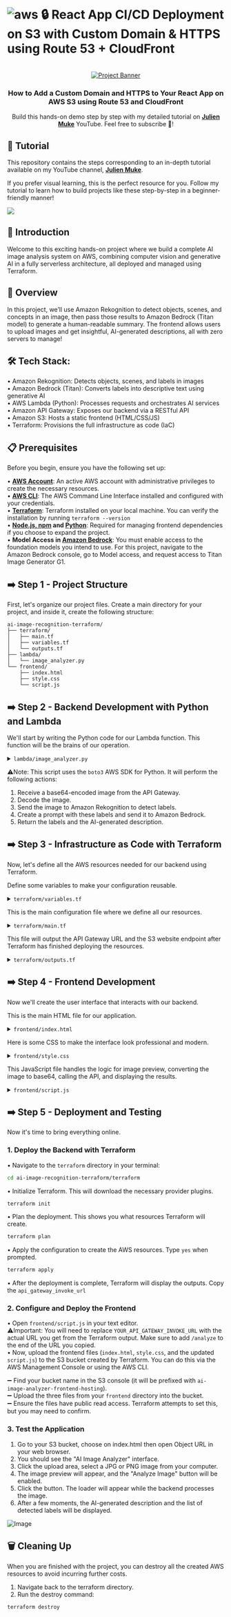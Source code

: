 # ![aws](https://github.com/julien-muke/Search-Engine-Website-using-AWS/assets/110755734/01cd6124-8014-4baa-a5fe-bd227844d263) 🔒 React App CI/CD Deployment on S3 with Custom Domain & HTTPS using Route 53 + CloudFront

<div align="center">

  <br />
    <a href="https://youtu.be/o4fNDCAqyzM" target="_blank">
      <img src="https://github.com/user-attachments/assets/f6dfe3d2-55c3-4af3-a96c-95f136fedf7b" alt="Project Banner">
    </a>
  <br />

<h3 align="center">How to Add a Custom Domain and HTTPS to Your React App on AWS S3 using Route 53 and CloudFront</h3>

   <div align="center">
     Build this hands-on demo step by step with my detailed tutorial on <a href="http://www.youtube.com/@julienmuke/videos" target="_blank"><b>Julien Muke</b></a> YouTube. Feel free to subscribe 🔔!
    </div>
</div>

## 🚨 Tutorial

This repository contains the steps corresponding to an in-depth tutorial available on my YouTube
channel, <a href="http://www.youtube.com/@julienmuke/videos" target="_blank"><b>Julien Muke</b></a>.

If you prefer visual learning, this is the perfect resource for you. Follow my tutorial to learn how to build projects
like these step-by-step in a beginner-friendly manner!

<a href="https://youtu.be/o4fNDCAqyzM" target="_blank"><img src="https://github.com/sujatagunale/EasyRead/assets/151519281/1736fca5-a031-4854-8c09-bc110e3bc16d" /></a>

## <a name="introduction">🤖 Introduction</a>

Welcome to this exciting hands-on project where we build a complete AI image analysis system on AWS, combining computer vision and generative AI in a fully serverless architecture, all deployed and managed using Terraform.


## <a name="steps">🔎 Overview </a>
 
In this project, we’ll use Amazon Rekognition to detect objects, scenes, and concepts in an image, then pass those results to Amazon Bedrock (Titan model) to generate a human-readable summary. The frontend allows users to upload images and get insightful, AI-generated descriptions, all with zero servers to manage!

## <a name="steps">🛠 Tech Stack: </a>

• Amazon Rekognition: Detects objects, scenes, and labels in images<br>
• Amazon Bedrock (Titan): Converts labels into descriptive text using generative AI<br>
• AWS Lambda (Python): Processes requests and orchestrates AI services<br>
• Amazon API Gateway: Exposes our backend via a RESTful API<br>
• Amazon S3: Hosts a static frontend (HTML/CSS/JS)<br>
• Terraform: Provisions the full infrastructure as code (IaC)<br>

## <a name="pre">📋 Prerequisites </a>

Before you begin, ensure you have the following set up:
 
• **[AWS Account](https://aws.amazon.com/resources/create-account/)**: An active AWS account with administrative privileges to create the necessary resources.<br>
• **[AWS CLI](https://docs.aws.amazon.com/streams/latest/dev/setup-awscli.html)**: The AWS Command Line Interface installed and configured with your credentials.<br>
• **[Terraform](https://developer.hashicorp.com/terraform/install)**: Terraform installed on your local machine. You can verify the installation by running `terraform --version`<br>
• **[Node.js, npm](https://nodejs.org/en/download) and [Python](https://www.python.org/downloads/)**: Required for managing frontend dependencies if you choose to expand the project.<br>
• **Model Access in [Amazon Bedrock](https://aws.amazon.com/bedrock/)**: You must enable access to the foundation models you intend to use. For this project, navigate to the Amazon Bedrock console, go to Model access, and request access to Titan Image Generator G1.<br>

## ➡️ Step 1 - Project Structure

First, let's organize our project files. Create a main directory for your project, and inside it, create the following structure:

    ai-image-recognition-terraform/
    ├── terraform/
    │   ├── main.tf
    │   ├── variables.tf
    │   └── outputs.tf
    ├── lambda/
    │   └── image_analyzer.py
    └── frontend/
        ├── index.html
        ├── style.css
        └── script.js

## ➡️ Step 2 - Backend Development with Python and Lambda

We'll start by writing the Python code for our Lambda function. This function will be the brains of our operation.

<details>
<summary><code>lambda/image_analyzer.py</code></summary>

```py
import json
import boto3
import base64

# Initialize AWS clients
rekognition = boto3.client('rekognition')
bedrock_runtime = boto3.client('bedrock-runtime')

def lambda_handler(event, context):
    """
    This Lambda function analyzes an image provided as a base64 encoded string.
    It uses Rekognition to detect labels and Bedrock (Titan) to generate a
    human-readable description.
    """
    try:
        # Get the base64 encoded image from the request body
        body = json.loads(event.get('body', '{}'))
        image_base64 = body.get('image')

        if not image_base64:
            return {
                'statusCode': 400,
                'body': json.dumps({'error': 'No image provided in the request body.'})
            }

        # Decode the base64 string
        image_bytes = base64.b64decode(image_base64)

        # 1. Analyze image with AWS Rekognition
        rekognition_response = rekognition.detect_labels(
            Image={'Bytes': image_bytes},
            MaxLabels=10,
            MinConfidence=80
        )
        labels = [label['Name'] for label in rekognition_response['Labels']]

        if not labels:
             return {
                'statusCode': 200,
                'body': json.dumps({
                    'labels': [],
                    'description': "Could not detect any labels with high confidence. Please try another image."
                })
            }

        # 2. Enhance results with Amazon Bedrock
        # Create a prompt for the Titan model
        prompt = f"Based on the following labels detected in an image: {', '.join(labels)}. Please generate a single, descriptive sentence about the image."

        # Configure the payload for the Bedrock model
        bedrock_payload = {
            "inputText": prompt,
            "textGenerationConfig": {
                "maxTokenCount": 100,
                "stopSequences": [],
                "temperature": 0.7,
                "topP": 0.9
            }
        }

        # Invoke the Bedrock model
        bedrock_response = bedrock_runtime.invoke_model(
            body=json.dumps(bedrock_payload),
            modelId='amazon.titan-text-express-v1',
            contentType='application/json',
            accept='application/json'
        )

        response_body = json.loads(bedrock_response['body'].read())
        description = response_body['results'][0]['outputText'].strip()

        # 3. Return the results
        return {
            'statusCode': 200,
            'headers': {
                'Access-Control-Allow-Origin': '*', # Enable CORS
                'Access-Control-Allow-Headers': 'Content-Type',
                'Access-Control-Allow-Methods': 'OPTIONS,POST'
            },
            'body': json.dumps({
                'labels': labels,
                'description': description
            })
        }

    except Exception as e:
        return {
            'statusCode': 500,
            'body': json.dumps({'error': str(e)})
        }
```
</details>

⚠️Note: This script uses the `boto3` AWS SDK for Python. It will perform the following actions:
1. Receive a base64-encoded image from the API Gateway.
2. Decode the image.
3. Send the image to Amazon Rekognition to detect labels.
4. Create a prompt with these labels and send it to Amazon Bedrock.
5. Return the labels and the AI-generated description.


## ➡️ Step 3 - Infrastructure as Code with Terraform

Now, let's define all the AWS resources needed for our backend using Terraform.

Define some variables to make your configuration reusable.

<details>
<summary><code>terraform/variables.tf</code></summary>

```tf
variable "aws_region" {
  description = "The AWS region to deploy resources in."
  type        = string
  default     = "us-east-1"
}

variable "project_name" {
  description = "A unique name for the project to prefix resources."
  type        = string
  default     = "ai-image-analyzer"
}

variable "environment" {
  description = "Deployment environment (e.g., dev, staging, prod)."
  type        = string
  default     = "dev"
}
```
</details>

This is the main configuration file where we define all our resources.

<details>
<summary><code>terraform/main.tf</code></summary>

```tf
# ==============================================================================
# Provider Configuration
# ==============================================================================
terraform {
  required_providers {
    aws = {
      source  = "hashicorp/aws"
      version = "~> 5.0"
    }
  }
}

provider "aws" {
  region = var.aws_region
}

# ==============================================================================
# IAM Role and Policies for Lambda
# ==============================================================================
resource "aws_iam_role" "lambda_exec_role" {
  name = "${var.project_name}-lambda-exec-role"

  assume_role_policy = jsonencode({
    Version = "2012-10-17",
    Statement = [{
      Action = "sts:AssumeRole",
      Effect = "Allow",
      Principal = {
        Service = "lambda.amazonaws.com"
      }
    }]
  })
}

resource "aws_iam_policy" "lambda_logging_policy" {
  name        = "${var.project_name}-lambda-logging-policy"
  description = "IAM policy for Lambda to write logs to CloudWatch"

  policy = jsonencode({
    Version = "2012-10-17",
    Statement = [{
      Action = [
        "logs:CreateLogGroup",
        "logs:CreateLogStream",
        "logs:PutLogEvents"
      ],
      Effect   = "Allow",
      Resource = "arn:aws:logs:*:*:*"
    }]
  })
}

resource "aws_iam_policy" "lambda_ai_services_policy" {
  name        = "${var.project_name}-ai-services-policy"
  description = "IAM policy for Lambda to access Rekognition and Bedrock"

  policy = jsonencode({
    Version = "2012-10-17",
    Statement = [
      {
        Action   = "rekognition:DetectLabels",
        Effect   = "Allow",
        Resource = "*"
      },
      {
        Action   = "bedrock:InvokeModel",
        Effect   = "Allow",
        Resource = "arn:aws:bedrock:${var.aws_region}::foundation-model/amazon.titan-text-express-v1"
      }
    ]
  })
}

resource "aws_iam_role_policy_attachment" "lambda_logs_attach" {
  role       = aws_iam_role.lambda_exec_role.name
  policy_arn = aws_iam_policy.lambda_logging_policy.arn
}

resource "aws_iam_role_policy_attachment" "lambda_ai_services_attach" {
  role       = aws_iam_role.lambda_exec_role.name
  policy_arn = aws_iam_policy.lambda_ai_services_policy.arn
}

# ==============================================================================
# Lambda Function
# ==============================================================================
data "archive_file" "lambda_zip" {
  type        = "zip"
  source_dir  = "../lambda/"
  output_path = "${path.module}/image_analyzer.zip"
}

resource "aws_lambda_function" "image_analyzer_lambda" {
  filename      = data.archive_file.lambda_zip.output_path
  function_name = "${var.project_name}-function"
  role          = aws_iam_role.lambda_exec_role.arn
  handler       = "image_analyzer.lambda_handler"
  runtime       = "python3.9"
  timeout       = 30
  source_code_hash = data.archive_file.lambda_zip.output_base64sha256
}

# ==============================================================================
# API Gateway (Simplified for Lambda Proxy)
# ==============================================================================
resource "aws_api_gateway_rest_api" "api" {
  name        = "${var.project_name}-api"
  description = "API for the Image Analyzer"
}

resource "aws_api_gateway_resource" "resource" {
  rest_api_id = aws_api_gateway_rest_api.api.id
  parent_id   = aws_api_gateway_rest_api.api.root_resource_id
  path_part   = "analyze"
}

resource "aws_api_gateway_method" "method" {
  rest_api_id   = aws_api_gateway_rest_api.api.id
  resource_id   = aws_api_gateway_resource.resource.id
  http_method   = "POST"
  authorization = "NONE"
}

resource "aws_api_gateway_integration" "integration" {
  rest_api_id             = aws_api_gateway_rest_api.api.id
  resource_id             = aws_api_gateway_resource.resource.id
  http_method             = aws_api_gateway_method.method.http_method
  integration_http_method = "POST"
  type                    = "AWS_PROXY"
  uri                     = aws_lambda_function.image_analyzer_lambda.invoke_arn
}

# This OPTIONS method is still needed for the browser's preflight request for CORS
resource "aws_api_gateway_method" "options_method" {
  rest_api_id   = aws_api_gateway_rest_api.api.id
  resource_id   = aws_api_gateway_resource.resource.id
  http_method   = "OPTIONS"
  authorization = "NONE"
}

resource "aws_api_gateway_integration" "options_integration" {
  rest_api_id = aws_api_gateway_rest_api.api.id
  resource_id = aws_api_gateway_resource.resource.id
  http_method = aws_api_gateway_method.options_method.http_method
  type        = "MOCK"

  # The MOCK integration returns a success response with the necessary headers.
  request_templates = {
    "application/json" = "{\"statusCode\": 200}"
  }
}

resource "aws_api_gateway_method_response" "options_response" {
  rest_api_id = aws_api_gateway_rest_api.api.id
  resource_id = aws_api_gateway_resource.resource.id
  http_method = aws_api_gateway_method.options_method.http_method
  status_code = "200"

  response_parameters = {
    "method.response.header.Access-Control-Allow-Headers" = true,
    "method.response.header.Access-Control-Allow-Methods" = true,
    "method.response.header.Access-Control-Allow-Origin"  = true
  }
}

resource "aws_api_gateway_integration_response" "options_integration_response" {
  rest_api_id = aws_api_gateway_rest_api.api.id
  resource_id = aws_api_gateway_resource.resource.id
  http_method = aws_api_gateway_method.options_method.http_method
  status_code = aws_api_gateway_method_response.options_response.status_code

  response_parameters = {
    "method.response.header.Access-Control-Allow-Headers" = "'Content-Type,X-Amz-Date,Authorization,X-Api-Key,X-Amz-Security-Token'",
    "method.response.header.Access-Control-Allow-Methods" = "'OPTIONS,POST'",
    "method.response.header.Access-Control-Allow-Origin"  = "'*'"
  }
  depends_on = [aws_api_gateway_integration.options_integration]
}

# --- Deployment Resources ---

resource "aws_lambda_permission" "api_gateway_permission" {
  statement_id  = "AllowAPIGatewayInvoke"
  action        = "lambda:InvokeFunction"
  function_name = aws_lambda_function.image_analyzer_lambda.function_name
  principal     = "apigateway.amazonaws.com"
  source_arn    = "${aws_api_gateway_rest_api.api.execution_arn}/*/*"
}

resource "aws_api_gateway_deployment" "deployment" {
  rest_api_id = aws_api_gateway_rest_api.api.id

  # This ensures a new deployment happens when any part of the API changes.
   triggers = {
    redeployment = sha1(jsonencode([
      aws_api_gateway_resource.resource.id,
      aws_api_gateway_method.method.id,
      aws_api_gateway_integration.integration.id,
    ]))
  }
  lifecycle {
    create_before_destroy = true
  }
}

resource "aws_api_gateway_stage" "stage" {
  deployment_id = aws_api_gateway_deployment.deployment.id
  rest_api_id   = aws_api_gateway_rest_api.api.id
  stage_name    = "v1"
}

# ==============================================================================
# S3 Bucket for Frontend Hosting (Modern Syntax)
# ==============================================================================

resource "random_id" "bucket_suffix" {
  byte_length = 8
}

resource "aws_s3_bucket" "frontend_bucket" {
  bucket = "${var.project_name}-frontend-${random_id.bucket_suffix.hex}"
  force_destroy = true

  tags = {
    Name        = "${var.project_name}-frontend"
    Environment = var.environment
  }
}

resource "aws_s3_bucket_website_configuration" "frontend_website" {
  bucket = aws_s3_bucket.frontend_bucket.id

  index_document {
    suffix = "index.html"
  }

  error_document {
    key = "index.html"
  }

  depends_on = [aws_s3_bucket.frontend_bucket]
}

resource "aws_s3_bucket_public_access_block" "frontend_public_access" {
  bucket                  = aws_s3_bucket.frontend_bucket.id
  block_public_acls       = false
  block_public_policy     = false
  ignore_public_acls      = false
  restrict_public_buckets = false

  depends_on = [aws_s3_bucket.frontend_bucket]
}

resource "aws_s3_bucket_policy" "frontend_policy" {
  bucket = aws_s3_bucket.frontend_bucket.id

  policy = jsonencode({
    Version = "2012-10-17",
    Statement = [
      {
        Effect    = "Allow",
        Principal = "*",
        Action    = "s3:GetObject",
        Resource  = "${aws_s3_bucket.frontend_bucket.arn}/*"
      }
    ]
  })

  depends_on = [aws_s3_bucket_public_access_block.frontend_public_access]
}

# ==============================================================================
# Optional Output
# ==============================================================================
output "frontend_website_url" {
  value = aws_s3_bucket_website_configuration.frontend_website.website_endpoint
}
```
</details>

This file will output the API Gateway URL and the S3 website endpoint after Terraform has finished deploying the resources.

<details>
<summary><code>terraform/outputs.tf</code></summary>

```tf
output "api_gateway_url" {
  description = "The invoke URL of the deployed API"
  value       = aws_api_gateway_stage.stage.invoke_url
}

output "lambda_function_name" {
  description = "The name of the Lambda function"
  value       = aws_lambda_function.image_analyzer_lambda.function_name
}

output "frontend_bucket_name" {
  description = "The name of the S3 bucket hosting the frontend"
  value       = aws_s3_bucket.frontend_bucket.bucket
}

output "frontend_website_endpoint" {
  description = "The website endpoint of the frontend S3 bucket"
  value       = aws_s3_bucket_website_configuration.frontend_website.website_endpoint
}
```
</details>


## ➡️ Step 4 - Frontend Development

Now we'll create the user interface that interacts with our backend.

This is the main HTML file for our application.

<details>
<summary><code>frontend/index.html</code></summary>

```html
<!DOCTYPE html>
<html lang="en">
<head>
    <meta charset="UTF-8">
    <meta name="viewport" content="width=device-width, initial-scale=1.0">
    <title>AI Image Analyzer</title>
    <link rel="stylesheet" href="style.css">
</head>
<body>
    <div class="container">
        <header>
            <h1>AI-Powered Image Analyzer</h1>
            <p>Upload an image to detect labels with AWS Rekognition and get a description from Amazon Bedrock.</p>
        </header>

        <main>
            <div class="upload-area">
                <input type="file" id="imageUpload" accept="image/png, image/jpeg">
                <label for="imageUpload" id="uploadLabel">
                    <span>Click to select an image</span>
                </label>
                <button id="analyzeBtn" disabled>Analyze Image</button>
            </div>

            <div id="preview">
                <img id="imagePreview" src="#" alt="Image Preview">
            </div>

            <div id="results" class="hidden">
                <h2>Analysis Results</h2>
                <div id="loader" class="loader"></div>
                <div id="resultContent">
                     <h3>AI Generated Description:</h3>
                     <p id="description"></p>
                     <h3>Detected Labels:</h3>
                     <div id="labels"></div>
                </div>
            </div>
        </main>

        <footer>
            <p>Built with AWS Rekognition, Bedrock & Terraform</p>
        </footer>
    </div>
    <script src="script.js"></script>
</body>
</html>
```
</details>

Here is some CSS to make the interface look professional and modern.

<details>
<summary><code>frontend/style.css</code></summary>

```css
@import url('https://fonts.googleapis.com/css2?family=Roboto:wght@300;400;700&display=swap');

body {
    font-family: 'Roboto', sans-serif;
    background-color: #f0f2f5;
    color: #333;
    margin: 0;
    padding: 20px;
    display: flex;
    justify-content: center;
    align-items: center;
    min-height: 100vh;
}

.container {
    width: 100%;
    max-width: 800px;
    background-color: #ffffff;
    border-radius: 12px;
    box-shadow: 0 4px 20px rgba(0, 0, 0, 0.1);
    padding: 30px;
    box-sizing: border-box;
}

header {
    text-align: center;
    border-bottom: 1px solid #e0e0e0;
    padding-bottom: 20px;
    margin-bottom: 30px;
}

header h1 {
    color: #1a73e8;
    margin: 0;
}

.upload-area {
    text-align: center;
    margin-bottom: 30px;
}

#imageUpload {
    display: none;
}

#uploadLabel {
    display: block;
    padding: 30px;
    border: 2px dashed #1a73e8;
    border-radius: 8px;
    cursor: pointer;
    background-color: #f8f9fa;
    margin-bottom: 20px;
    transition: background-color 0.3s;
}

#uploadLabel:hover {
    background-color: #e8f0fe;
}

#uploadLabel span {
    font-size: 1.2em;
    font-weight: 500;
}

#analyzeBtn {
    background-color: #1a73e8;
    color: white;
    padding: 12px 25px;
    border: none;
    border-radius: 8px;
    font-size: 1em;
    cursor: pointer;
    transition: background-color 0.3s, box-shadow 0.3s;
    box-shadow: 0 2px 5px rgba(0,0,0,0.1);
}

#analyzeBtn:disabled {
    background-color: #cccccc;
    cursor: not-allowed;
}

#analyzeBtn:not(:disabled):hover {
    background-color: #155ab6;
    box-shadow: 0 4px 10px rgba(0,0,0,0.2);
}

#preview {
    text-align: center;
    margin-bottom: 30px;
}

#imagePreview {
    max-width: 100%;
    max-height: 400px;
    border-radius: 8px;
    display: none;
    box-shadow: 0 4px 15px rgba(0, 0, 0, 0.1);
}

#results {
    background-color: #f8f9fa;
    border-radius: 8px;
    padding: 20px;
}

#results.hidden {
    display: none;
}

#resultContent {
    display: none;
}

#description {
    font-size: 1.1em;
    line-height: 1.6;
    margin-bottom: 20px;
    font-style: italic;
    color: #555;
}

#labels {
    display: flex;
    flex-wrap: wrap;
    gap: 10px;
}

.label-tag {
    background-color: #e8f0fe;
    color: #1a73e8;
    padding: 8px 15px;
    border-radius: 20px;
    font-size: 0.9em;
    font-weight: 500;
}

.loader {
    border: 4px solid #f3f3f3;
    border-top: 4px solid #1a73e8;
    border-radius: 50%;
    width: 40px;
    height: 40px;
    animation: spin 1s linear infinite;
    margin: 20px auto;
}

@keyframes spin {
    0% { transform: rotate(0deg); }
    100% { transform: rotate(360deg); }
}

footer {
    text-align: center;
    margin-top: 30px;
    padding-top: 20px;
    border-top: 1px solid #e0e0e0;
    font-size: 0.9em;
    color: #888;
}
```
</details>

This JavaScript file handles the logic for image preview, converting the image to base64, calling the API, and displaying the results.

<details>
<summary><code>frontend/script.js</code></summary>

```js
document.addEventListener('DOMContentLoaded', () => {
    const imageUpload = document.getElementById('imageUpload');
    const uploadLabel = document.getElementById('uploadLabel');
    const analyzeBtn = document.getElementById('analyzeBtn');
    const imagePreview = document.getElementById('imagePreview');
    const previewContainer = document.getElementById('preview');
    const resultsContainer = document.getElementById('results');
    const loader = document.getElementById('loader');
    const resultContent = document.getElementById('resultContent');
    const descriptionEl = document.getElementById('description');
    const labelsEl = document.getElementById('labels');

    const API_ENDPOINT = 'YOUR_API_GATEWAY_INVOKE_URL'; // <-- IMPORTANT: REPLACE THIS

    let base64Image = null;

    imageUpload.addEventListener('change', (event) => {
        const file = event.target.files[0];
        if (file) {
            // Display image preview
            const reader = new FileReader();
            reader.onload = (e) => {
                imagePreview.src = e.target.result;
                imagePreview.style.display = 'block';
                uploadLabel.querySelector('span').textContent = file.name;
                analyzeBtn.disabled = false;
            };
            reader.readAsDataURL(file);

            // Convert image to base64 for sending to API
            const readerForBase64 = new FileReader();
            readerForBase64.onload = (e) => {
                // Remove the data URL prefix (e.g., "data:image/jpeg;base64,")
                base64Image = e.target.result.split(',')[1];
            };
            readerForBase64.readAsDataURL(file);
        }
    });

    analyzeBtn.addEventListener('click', async () => {
        if (!base64Image || API_ENDPOINT === 'YOUR_API_GATEWAY_INVOKE_URL') {
            alert('Please select an image first or configure the API endpoint in script.js.');
            return;
        }

        // Show loader and results section
        resultsContainer.classList.remove('hidden');
        loader.style.display = 'block';
        resultContent.style.display = 'none';
        descriptionEl.textContent = '';
        labelsEl.innerHTML = '';

        try {
            const response = await fetch(API_ENDPOINT, {
                method: 'POST',
                headers: {
                    'Content-Type': 'application/json',
                },
                body: JSON.stringify({ image: base64Image }),
            });

            if (!response.ok) {
                const errorData = await response.json();
                throw new Error(errorData.error || `HTTP error! status: ${response.status}`);
            }

            const data = await response.json();

            // Display results
            descriptionEl.textContent = data.description;
            data.labels.forEach(label => {
                const labelTag = document.createElement('div');
                labelTag.className = 'label-tag';
                labelTag.textContent = label;
                labelsEl.appendChild(labelTag);
            });

        } catch (error) {
            console.error('Error:', error);
            descriptionEl.textContent = `An error occurred: ${error.message}`;
        } finally {
            // Hide loader and show content
            loader.style.display = 'none';
            resultContent.style.display = 'block';
        }
    });
});
```
</details>


## ➡️ Step 5 - Deployment and Testing

Now it's time to bring everything online.

### 1. Deploy the Backend with Terraform

• Navigate to the `terraform` directory in your terminal:

```bash
cd ai-image-recognition-terraform/terraform
```

• Initialize Terraform. This will download the necessary provider plugins.

```bash
terraform init
```

• Plan the deployment. This shows you what resources Terraform will create.

```bash
terraform plan
```

• Apply the configuration to create the AWS resources. Type `yes` when prompted.

```bash
terraform apply
```

• After the deployment is complete, Terraform will display the outputs. Copy the `api_gateway_invoke_url`

### 2. Configure and Deploy the Frontend

• Open `frontend/script.js` in your text editor.<br>
⚠️Important: You will need to replace `YOUR_API_GATEWAY_INVOKE_URL` with the actual URL you get from the Terraform output. Make sure to add `/analyze` to the end of the URL you copied.<br>
• Now, upload the frontend files (`index.html`, `style.css`, and the updated `script.js`) to the S3 bucket created by Terraform. You can do this via the AWS Management Console or using the AWS CLI.<br>

➖ Find your bucket name in the S3 console (it will be prefixed with `ai-image-analyzer-frontend-hosting`).<br>
➖ Upload the three files from your `frontend` directory into the bucket.<br>
➖ Ensure the files have public read access. Terraform attempts to set this, but you may need to confirm.<br>

### 3. Test the Application

1. Go to your S3 bucket, choose on index.html then open Object URL in your web browser.
2. You should see the "AI Image Analyzer" interface.
3. Click the upload area, select a JPG or PNG image from your computer.
4. The image preview will appear, and the "Analyze Image" button will be enabled.
5. Click the button. The loader will appear while the backend processes the image.
6. After a few moments, the AI-generated description and the list of detected labels will be displayed.

![Image](https://github.com/user-attachments/assets/f5130fef-d343-40a7-998b-bc065078eb2c)

## 🗑️ Cleaning Up

When you are finished with the project, you can destroy all the created AWS resources to avoid incurring further costs.

1. Navigate back to the terraform directory.
2. Run the destroy command:

```bash
terraform destroy
```